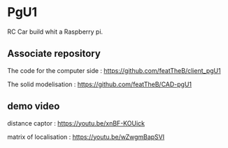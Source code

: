 # PgU1
RC Car build whit a Raspberry pi.



## Associate repository

The code for the computer side : https://github.com/featTheB/client_pgU1

The solid modelisation : https://github.com/featTheB/CAD-pgU1

## demo video

distance captor : https://youtu.be/xnBF-KOUick

matrix of localisation : https://youtu.be/wZwgmBapSVI


